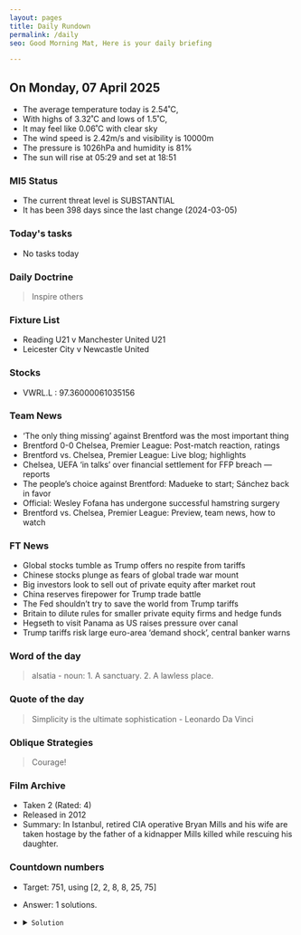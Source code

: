 ```yaml
---
layout: pages
title: Daily Rundown
permalink: /daily
seo: Good Morning Mat, Here is your daily briefing

---
```


<!-- weather_marker starts -->
## On Monday, 07 April 2025

- The average temperature today is 2.54˚C,
- With highs of 3.32˚C and lows of 1.5˚C,
- It may feel like 0.06˚C with clear sky
- The wind speed is 2.42m/s and visibility is 10000m
- The pressure is 1026hPa and humidity is 81%
- The sun will rise at 05:29 and set at 18:51

<!-- weather_marker ends -->

### MI5 Status
<!-- threat_marker starts -->
- The current threat level is <span class="highlighter">SUBSTANTIAL</span>
- It has been 398 days since the last change (2024-03-05)

<!-- threat_marker ends -->

### Today's tasks
<!-- task_marker starts -->
- No tasks today
<!-- task_marker ends -->

### Daily Doctrine
<!-- doctrine_marker starts -->
> Inspire others
<!-- doctrine_marker ends -->

### Fixture List

<!-- fixture_marker starts -->
- Reading U21 v Manchester United U21
- Leicester City v Newcastle United
<!-- fixture_marker ends -->


### Stocks

<!-- stocks_marker starts -->

- VWRL.L : 97.36000061035156 

<!-- stocks_marker ends -->


### Team News
<!-- news_marker starts -->

 - ‘The only thing missing’ against Brentford was the most important thing
 - Brentford 0-0 Chelsea, Premier League: Post-match reaction, ratings
 - Brentford vs. Chelsea, Premier League: Live blog; highlights
 - Chelsea, UEFA ‘in talks’ over financial settlement for FFP breach — reports
 - The people’s choice against Brentford: Madueke to start; Sánchez back in favor
 - Official: Wesley Fofana has undergone successful hamstring surgery
 - Brentford vs. Chelsea, Premier League: Preview, team news, how to watch

<!-- news_marker ends -->

### FT News

<!-- ftnews_marker starts -->

 - Global stocks tumble as Trump offers no respite from tariffs
 - Chinese stocks plunge as fears of global trade war mount
 - Big investors look to sell out of private equity after market rout
 - China reserves firepower for Trump trade battle
 - The Fed shouldn’t try to save the world from Trump tariffs
 - Britain to dilute rules for smaller private equity firms and hedge funds
 - Hegseth to visit Panama as US raises pressure over canal
 - Trump tariffs risk large euro-area ‘demand shock’, central banker warns

<!-- ftnews_marker ends -->

### Word of the day

<!-- word_marker starts -->

 > alsatia - noun: 1. A sanctuary. 2. A lawless place.

<!-- word_marker ends -->


### Quote of the day
<!-- quote_marker starts -->

> Simplicity is the ultimate sophistication - Leonardo Da Vinci

<!-- quote_marker ends -->

### Oblique Strategies
<!-- eno_marker starts -->
> Courage!

<!-- eno_marker ends -->

### Film Archive

<!-- film_marker starts -->
- Taken 2 (Rated: 4)
- Released in 2012
- Summary: In Istanbul, retired CIA operative Bryan Mills and his wife are taken hostage by the father of a kidnapper Mills killed while rescuing his daughter.
<!-- film_marker ends -->

### Countdown numbers
<!-- game_marker starts -->

- Target: 751, using [2, 2, 8, 8, 25, 75]
- Answer: 1 solutions.

- <details><summary><code>Solution</code></summary>

  Solution: ( 8 x 2 + 75 ) x 8 + 25 - 2

   </details>

<!-- game_marker ends -->
